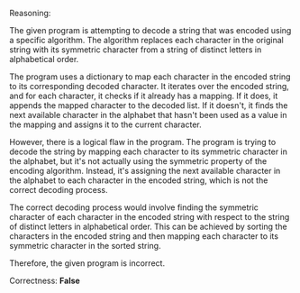 Reasoning:

The given program is attempting to decode a string that was encoded using a specific algorithm. The algorithm replaces each character in the original string with its symmetric character from a string of distinct letters in alphabetical order.

The program uses a dictionary to map each character in the encoded string to its corresponding decoded character. It iterates over the encoded string, and for each character, it checks if it already has a mapping. If it does, it appends the mapped character to the decoded list. If it doesn't, it finds the next available character in the alphabet that hasn't been used as a value in the mapping and assigns it to the current character.

However, there is a logical flaw in the program. The program is trying to decode the string by mapping each character to its symmetric character in the alphabet, but it's not actually using the symmetric property of the encoding algorithm. Instead, it's assigning the next available character in the alphabet to each character in the encoded string, which is not the correct decoding process.

The correct decoding process would involve finding the symmetric character of each character in the encoded string with respect to the string of distinct letters in alphabetical order. This can be achieved by sorting the characters in the encoded string and then mapping each character to its symmetric character in the sorted string.

Therefore, the given program is incorrect.

Correctness: **False**